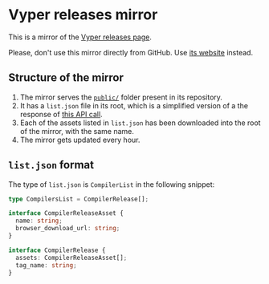 # Vyper releases mirror

This is a mirror of the [Vyper releases page](https://github.com/vyperlang/vyper/releases).

Please, don't use this mirror directly from GitHub. Use [its website](https://vyper-releases-mirror.hardhat.org) instead.

## Structure of the mirror

1. The mirror serves the [`public/`](https://github.com/alcuadrado/vyper-releases-mirror/tree/main/public) folder present in its repository.
2. It has a `list.json` file in its root, which is a simplified version of a the response of [this API call](https://api.github.com/repos/vyperlang/vyper/releases?per_page=200).
3. Each of the assets listed in `list.json` has been downloaded into the root of the mirror, with the same name.
4. The mirror gets updated every hour.

## `list.json` format

The type of `list.json` is `CompilerList` in the following snippet:

```ts
type CompilersList = CompilerRelease[];

interface CompilerReleaseAsset {
  name: string;
  browser_download_url: string;
}

interface CompilerRelease {
  assets: CompilerReleaseAsset[];
  tag_name: string;
}
```
